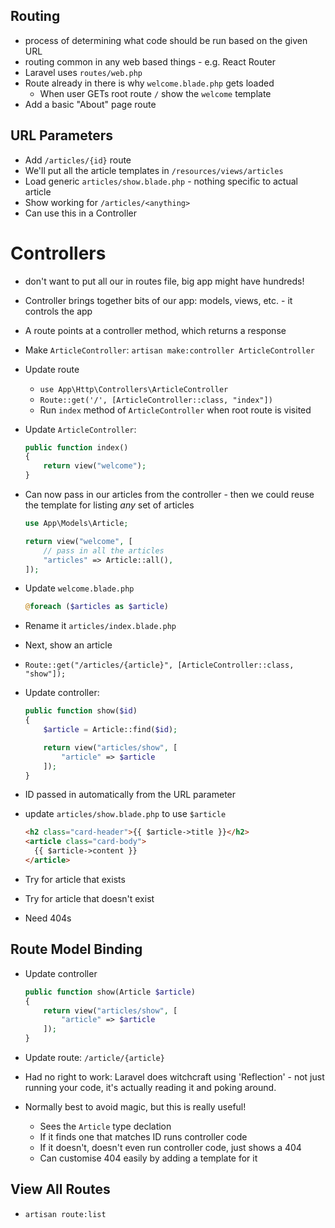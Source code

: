 ## Routing

- process of determining what code should be run based on the given URL
- routing common in any web based things - e.g. React Router
- Laravel uses `routes/web.php`
- Route already in there is why `welcome.blade.php` gets loaded
    - When user GETs root route `/` show the `welcome` template
- Add a basic "About" page route

## URL Parameters

- Add `/articles/{id}` route
- We'll put all the article templates in `/resources/views/articles`
- Load generic `articles/show.blade.php` - nothing specific to actual article
- Show working for `/articles/<anything>`
- Can use this in a Controller


# Controllers

- don't want to put all our in routes file, big app might have hundreds!
- Controller brings together bits of our app: models, views, etc. - it controls the app
- A route points at a controller method, which returns a response
- Make `ArticleController`: `artisan make:controller ArticleController`
- Update route
    - `use App\Http\Controllers\ArticleController`
    - `Route::get('/', [ArticleController::class, "index"])`
    - Run `index` method of `ArticleController` when root route is visited
- Update `ArticleController`:

    ```php
    public function index()
    {
        return view("welcome");
    }
    ```
- Can now pass in our articles from the controller - then we could reuse the template for listing *any* set of articles

    ```php
    use App\Models\Article;
    ```

    ```php
    return view("welcome", [
        // pass in all the articles
        "articles" => Article::all(),
    ]);
    ```
- Update `welcome.blade.php`

    ```php
    @foreach ($articles as $article)
    ```
- Rename it `articles/index.blade.php`

- Next, show an article
- `Route::get("/articles/{article}", [ArticleController::class, "show"]);`
- Update controller:

    ```php
    public function show($id)
    {
        $article = Article::find($id);

        return view("articles/show", [
            "article" => $article
        ]);
    }
    ```
- ID passed in automatically from the URL parameter
- update `articles/show.blade.php` to use `$article`

    ```html
    <h2 class="card-header">{{ $article->title }}</h2>
    <article class="card-body">
      {{ $article->content }}
    </article>
    ```
- Try for article that exists
- Try for article that doesn't exist
- Need 404s

## Route Model Binding

- Update controller

    ```php
    public function show(Article $article)
    {
        return view("articles/show", [
            "article" => $article
        ]);
    }
    ```
- Update route: `/article/{article}`
- Had no right to work: Laravel does witchcraft using 'Reflection' - not just running your code, it's actually reading it and poking around.
- Normally best to avoid magic, but this is really useful!
    - Sees the `Article` type declation
    - If it finds one that matches ID runs controller code
    - If it doesn't, doesn't even run controller code, just shows a 404
    - Can customise 404 easily by adding a template for it

## View All Routes

- `artisan route:list`
